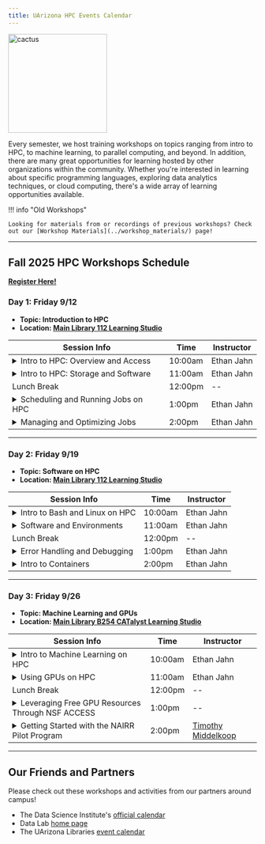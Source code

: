 ```yaml
---
title: UArizona HPC Events Calendar
---
```

<link rel="stylesheet" href="../../assets/stylesheets/events.css">
<link rel="stylesheet" href="../../assets/stylesheets/images.css">


<img class="img-right" src="images/az_calendar.png" title="Desert calendar illustration" alt="cactus" width="200">

Every semester, we host training workshops on topics ranging from intro to HPC, to machine learning, to parallel computing, and beyond. In addition, there are many great opportunities for learning hosted by other organizations within the community. Whether you're interested in learning about specific programming languages, exploring data analytics techniques, or cloud computing, there's a wide array of learning opportunities available.

!!! info "Old Workshops"
    
    Looking for materials from or recordings of previous workshops? Check out our [Workshop Materials](../workshop_materials/) page!

---

## Fall 2025 HPC Workshops Schedule

[**Register Here!**](https://docs.google.com/forms/d/e/1FAIpQLSfjRhn1xF7wcd6G_wyVKtdYqosxxPaM_2V-nfTJZa8BXEe5lA/viewform)

### Day 1: Friday 9/12

- **Topic: Introduction to HPC**
- **Location: [Main Library 112 Learning Studio](https://lib.arizona.edu/sites/default/files/main-floor1.pdf)**

| Session Info | Time | Instructor |
| - | - | - |
| <details><summary>Intro to HPC: Overview and Access</summary>An introduction to what HPC is, basics of the U of A’s HPC, how to create an account and login. Motivates the usage of HPC including examples from many research areas; outlines several common misconceptions about HPC; introduces the U of A’s clusters; describes the basics of the UA HPC system architecture, including node types and proper usage. This workshop is aimed at first-time HPC users, or users new to the U of A’s HPC system. No programming experience is assumed or required. Basic computer literacy is recommended.</details> | 10:00am | Ethan Jahn |
| <details><summary>Intro to HPC: Storage and Software</summary>An introduction to the HPC systems related to data storage and software. Outlines the details of the HPC high performance storage system, the rental storage system, Research Desktop Attached Storage (R-DAS), and AWS Tier 2 storage. Covers the basics of Linux file permissions in the context of a shared cluster, including our conventions and best practices. Outlines methods for transferring files to/from the HPC storage system. Describes the module system used to provide software to users, and provides guidelines for personal software installations. Familiarity with basic programming recommended but not required. Participants should be familiar with topics covered in Workshop 1.</details> | 11:00am | Ethan Jahn |
| Lunch Break | 12:00pm | -- |
| <details><summary>Scheduling and Running Jobs on HPC</summary>The ins-and-outs of running jobs on the HPC system. Provides details related to partitions and CPU-time allocations in relation to the scheduling system. Describes HPC hardware information relevant to submitting resource requests. Covers details for each type of job, including Open OnDemand graphical jobs, interactive terminal sessions, batch jobs, and array jobs. Provides best practices and clarification related to the queueing system and Slurm terminology. A basic batch job example is included. Basic programming experience including familiarity with bash recommended but not required. Participants should be familiar with topics covered in Workshops 1 and 2</details> | 1:00pm | Ethan Jahn |
| <details><summary>Managing and Optimizing Jobs</summary>Motivates, defines, and describes tools/techniques for managing jobs, including Open OnDemand and command-line tools (both provided by Slurm – e.g. ```squeue``` – and other tools such as ```seff``` and ```job-history```). Provides detailed examples and use cases for these tools. Additionally provides clarity and motivation for job optimization, including decreasing time to result and improving overall HPC throughput. Outlines best practices and principles of constructing optimal resource requests. Basic programming experience and familiarity with previous workshop topics is recommended.</details> | 2:00pm | Ethan Jahn |

---

### Day 2: Friday 9/19

- **Topic: Software on HPC**
- **Location: [Main Library 112 Learning Studio](https://lib.arizona.edu/sites/default/files/main-floor1.pdf)**

| Session Info | Time | Instructor |
| - | - | - |
| <details><summary>Intro to Bash and Linux on HPC</summary>Introduction to the GNU/Linux operating system and the Bash scripting language, particularly in the context of large-scale multi-user systems. This workshop will cover some of the key features of the system and common issues users run into, such as permissions. Not an exhaustive treatment, but it should be helpful for users with no Linux experience, or only familiar with desktop Linux.</details> | 10:00am | Ethan Jahn |
| <details><summary>Software and Environments</summary>Debugging problems on the HPC is easier if you have reproducible environments. This workshop will provide some general guidelines and examples that you can follow to create and maintain such environments. It will focus on Python and R projects, and potentially an example for compiled languages.</details> | 11:00am | Ethan Jahn |
| Lunch Break | 12:00pm | -- |
| <details><summary>Error Handling and Debugging</summary>Provides an overview of concepts and techniques related to detecting and fixing errors, both in general and in the context of HPC. Includes discussion of best practices when coding and using HPC to avoid errors, a general approach to fixing errors, common types of errors, and how to use various tools to assist in the debugging process. We recommend that participants have some background experience with coding and using the HPC, though the workshop will be aimed at novice and intermediate HPC users.</details> | 1:00pm | Ethan Jahn |
| <details><summary>Intro to Containers</summary>This workshop introduces the concept of containers, and why they are useful in research computing. It focuses on the Apptainer container engine, and provides examples to show how you can build and run containers with Apptainer.</details> | 2:00pm | Ethan Jahn |

---

### Day 3: Friday 9/26

- **Topic: Machine Learning and GPUs**
- **Location: [Main Library B254 CATalyst Learning Studio](https://lib.arizona.edu/sites/default/files/main-floor2.pdf)**

| Session Info | Time | Instructor |
| - | - | - |
| <details><summary>Intro to Machine Learning on HPC</summary>Overview and foundations of Machine Learning with focus on HPC context. High-level introduction to concepts, tools, and techniques across various scientific disciplines. This workshop is designed for researchers unfamiliar with ML or those who wish to understand its applications in disciplines outside their own. This session is not designed to provide advanced training or a highly detailed, hands on experience. </details> | 10:00am | Ethan Jahn |
| <details><summary>Using GPUs on HPC</summary>This workshop provides a basic introduction to GPUs, and how to access GPUs on UA HPC clusters. It provides some simple examples to demonstrate GPU accelerated computation, and discusses some common issues that arise when working with GPUs.</details> | 11:00am | Ethan Jahn |
| Lunch Break | 12:00pm | -- |
| <details><summary>Leveraging Free GPU Resources Through NSF ACCESS</summary>Introduction to the NSF's Advanced Cyberinfrastructure Coordination Ecosystem: Services & Support ([ACCESS](https://access-ci.org/about/)) program, including how to create an account, the types of services offered, and how to create your account. Additional focus placed on GPU resources.</details> | 1:00pm | -- |
| <details><summary>Getting Started with the NAIRR Pilot Program</summary>This webinar presents an overview of the process for requesting no-charge access to technology resources via the National AI Research Resources Pilot program ( [https://nairrpilot.org/](https://nairrpilot.org/) ). In addition to introducing the available, no-charge technology resources, the presentation prepares AI Researchers and Educators for the development of successful resource allocation requests by covering: program eligibility and requirements for Classroom/Educator and Research projects; the proposal review and resource allocation processes; specific proposal instructions from the NAIRR Pilot portal; strategies for addressing specified review criterial; and example resource estimates that quantitatively justify requested NAIRR Pilot resources.</details> | 2:00pm | [Timothy Middelkoop](https://internet2.edu/community/research-engagement/internet2-research-engagement-team/) |


<!-- <object class="pdf" 
    data="images/SupportServicesInfoSlide.pdf"
    width="800"
    height="500"
    border="0">
</object> -->

---

## Our Friends and Partners

<!-- ### Upcoming Events -->

<!-- !!! example "No upcoming workshops scheduled. Check back later" -->

<!-- ### External Event Pages -->

Please check out these workshops and activities from our partners around campus!

- The Data Science Institute's [official calendar](https://datascience.arizona.edu/calendar)
- Data Lab [home page](https://datainsight.arizona.edu/uarizona-data-lab)
- The UArizona Libraries [event calendar](https://libcal.library.arizona.edu/calendar/events)


<!--
!!! example "No upcoming workshops scheduled. Check back later"
-->
<!--

Below is a nice format you can use to create cards for upcoming events. 

<div class="event-card">
    <div class="event-date">
        <div class="date-number">DAY</div>
        <div class="date-month">3 LETTER MONTH</div>
    </div>
        <div class="event-details">
            <h3><a href="PATH TO WORKSHOP PAGE">WORKSHOP NAME</a></h3>
            <p>TIME &#x25cf LOCATION</p>
        </div>
        <div class="event-registration">
            <a href="REGISTRATION LINK"> <button class="register-button">Register</button></a>
        </div>
</div>


As an example:

<div class="event-card">
    <div class="event-date">
        <div class="date-number">3</div>
        <div class="date-month">Apr</div>
    </div>
        <div class="event-details">
            <h3><a href="../intro_to_hpc/">Intro to HPC</a></h3>
            <p>10:00-11:00am &#x25cf Catalyst Studios Room 1</p>
        </div>
        <div class="event-registration">
            <a href="REGISTRATION LINK"> <button class="register-button">Register</button></a>
        </div>
</div>

-->

